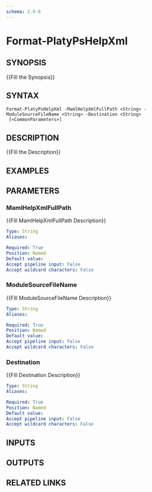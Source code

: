 ```yaml
---
schema: 2.0.0
---
```


# Format-PlatyPsHelpXml
## SYNOPSIS
{{Fill the Synopsis}}

## SYNTAX

```
Format-PlatyPsHelpXml -MamlHelpXmlFullPath <String> -ModuleSourceFileName <String> -Destination <String>
 [<CommonParameters>]
```

## DESCRIPTION
{{Fill the Description}}

## EXAMPLES

## PARAMETERS

### MamlHelpXmlFullPath
{{Fill MamlHelpXmlFullPath Description}}

```yaml
Type: String
Aliases: 

Required: True
Position: Named
Default value: 
Accept pipeline input: False
Accept wildcard characters: False
```

### ModuleSourceFileName
{{Fill ModuleSourceFileName Description}}

```yaml
Type: String
Aliases: 

Required: True
Position: Named
Default value: 
Accept pipeline input: False
Accept wildcard characters: False
```

### Destination
{{Fill Destination Description}}

```yaml
Type: String
Aliases: 

Required: True
Position: Named
Default value: 
Accept pipeline input: False
Accept wildcard characters: False
```

## INPUTS

## OUTPUTS

## RELATED LINKS


